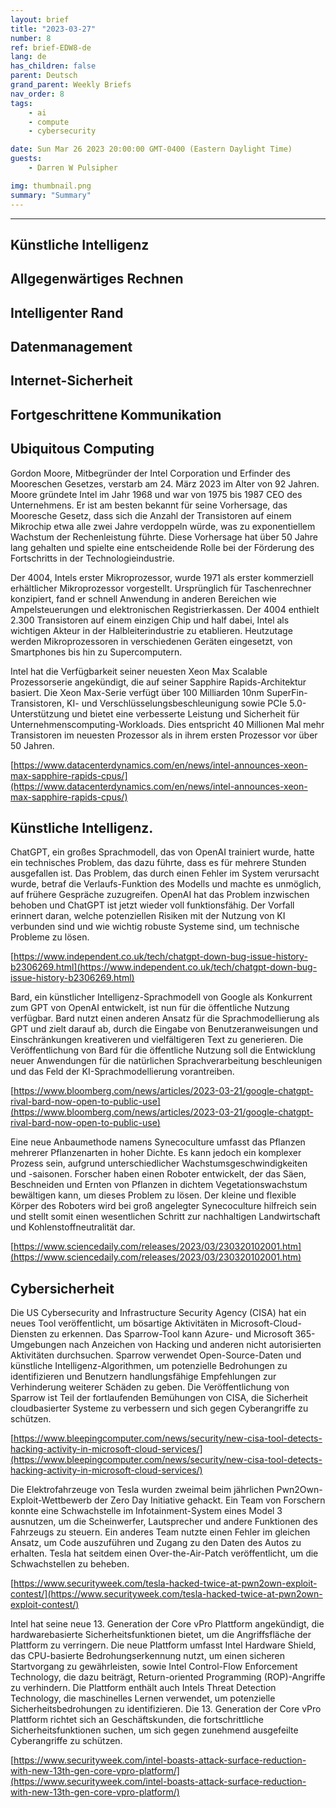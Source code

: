 ```yaml
---
layout: brief
title: "2023-03-27"
number: 8
ref: brief-EDW8-de
lang: de
has_children: false
parent: Deutsch
grand_parent: Weekly Briefs
nav_order: 8
tags:
    - ai
    - compute
    - cybersecurity

date: Sun Mar 26 2023 20:00:00 GMT-0400 (Eastern Daylight Time)
guests:
    - Darren W Pulsipher

img: thumbnail.png
summary: "Summary"
---
```




---


## Künstliche Intelligenz

## Allgegenwärtiges Rechnen

## Intelligenter Rand

## Datenmanagement

## Internet-Sicherheit

## Fortgeschrittene Kommunikation
## Ubiquitous Computing

Gordon Moore, Mitbegründer der Intel Corporation und Erfinder des Mooreschen Gesetzes, verstarb am 24. März 2023 im Alter von 92 Jahren. Moore gründete Intel im Jahr 1968 und war von 1975 bis 1987 CEO des Unternehmens. Er ist am besten bekannt für seine Vorhersage, das Mooresche Gesetz, dass sich die Anzahl der Transistoren auf einem Mikrochip etwa alle zwei Jahre verdoppeln würde, was zu exponentiellem Wachstum der Rechenleistung führte. Diese Vorhersage hat über 50 Jahre lang gehalten und spielte eine entscheidende Rolle bei der Förderung des Fortschritts in der Technologieindustrie.

Der 4004, Intels erster Mikroprozessor, wurde 1971 als erster kommerziell erhältlicher Mikroprozessor vorgestellt. Ursprünglich für Taschenrechner konzipiert, fand er schnell Anwendung in anderen Bereichen wie Ampelsteuerungen und elektronischen Registrierkassen. Der 4004 enthielt 2.300 Transistoren auf einem einzigen Chip und half dabei, Intel als wichtigen Akteur in der Halbleiterindustrie zu etablieren. Heutzutage werden Mikroprozessoren in verschiedenen Geräten eingesetzt, von Smartphones bis hin zu Supercomputern.

Intel hat die Verfügbarkeit seiner neuesten Xeon Max Scalable Prozessorserie angekündigt, die auf seiner Sapphire Rapids-Architektur basiert. Die Xeon Max-Serie verfügt über 100 Milliarden 10nm SuperFin-Transistoren, KI- und Verschlüsselungsbeschleunigung sowie PCIe 5.0-Unterstützung und bietet eine verbesserte Leistung und Sicherheit für Unternehmenscomputing-Workloads. Dies entspricht 40 Millionen Mal mehr Transistoren im neuesten Prozessor als in ihrem ersten Prozessor vor über 50 Jahren.

[https://www.datacenterdynamics.com/en/news/intel-announces-xeon-max-sapphire-rapids-cpus/](https://www.datacenterdynamics.com/en/news/intel-announces-xeon-max-sapphire-rapids-cpus/)

## Künstliche Intelligenz.

ChatGPT, ein großes Sprachmodell, das von OpenAI trainiert wurde, hatte ein technisches Problem, das dazu führte, dass es für mehrere Stunden ausgefallen ist. Das Problem, das durch einen Fehler im System verursacht wurde, betraf die Verlaufs-Funktion des Modells und machte es unmöglich, auf frühere Gespräche zuzugreifen. OpenAI hat das Problem inzwischen behoben und ChatGPT ist jetzt wieder voll funktionsfähig. Der Vorfall erinnert daran, welche potenziellen Risiken mit der Nutzung von KI verbunden sind und wie wichtig robuste Systeme sind, um technische Probleme zu lösen.

[https://www.independent.co.uk/tech/chatgpt-down-bug-issue-history-b2306269.html](https://www.independent.co.uk/tech/chatgpt-down-bug-issue-history-b2306269.html)

Bard, ein künstlicher Intelligenz-Sprachmodell von Google als Konkurrent zum GPT von OpenAI entwickelt, ist nun für die öffentliche Nutzung verfügbar. Bard nutzt einen anderen Ansatz für die Sprachmodellierung als GPT und zielt darauf ab, durch die Eingabe von Benutzeranweisungen und Einschränkungen kreativeren und vielfältigeren Text zu generieren. Die Veröffentlichung von Bard für die öffentliche Nutzung soll die Entwicklung neuer Anwendungen für die natürlichen Sprachverarbeitung beschleunigen und das Feld der KI-Sprachmodellierung vorantreiben.

[https://www.bloomberg.com/news/articles/2023-03-21/google-chatgpt-rival-bard-now-open-to-public-use](https://www.bloomberg.com/news/articles/2023-03-21/google-chatgpt-rival-bard-now-open-to-public-use)

Eine neue Anbaumethode namens Synecoculture umfasst das Pflanzen mehrerer Pflanzenarten in hoher Dichte. Es kann jedoch ein komplexer Prozess sein, aufgrund unterschiedlicher Wachstumsgeschwindigkeiten und -saisonen. Forscher haben einen Roboter entwickelt, der das Säen, Beschneiden und Ernten von Pflanzen in dichtem Vegetationswachstum bewältigen kann, um dieses Problem zu lösen. Der kleine und flexible Körper des Roboters wird bei groß angelegter Synecoculture hilfreich sein und stellt somit einen wesentlichen Schritt zur nachhaltigen Landwirtschaft und Kohlenstoffneutralität dar.

[https://www.sciencedaily.com/releases/2023/03/230320102001.htm](https://www.sciencedaily.com/releases/2023/03/230320102001.htm)

## Cybersicherheit

Die US Cybersecurity and Infrastructure Security Agency (CISA) hat ein neues Tool veröffentlicht, um bösartige Aktivitäten in Microsoft-Cloud-Diensten zu erkennen. Das Sparrow-Tool kann Azure- und Microsoft 365-Umgebungen nach Anzeichen von Hacking und anderen nicht autorisierten Aktivitäten durchsuchen. Sparrow verwendet Open-Source-Daten und künstliche Intelligenz-Algorithmen, um potenzielle Bedrohungen zu identifizieren und Benutzern handlungsfähige Empfehlungen zur Verhinderung weiterer Schäden zu geben. Die Veröffentlichung von Sparrow ist Teil der fortlaufenden Bemühungen von CISA, die Sicherheit cloudbasierter Systeme zu verbessern und sich gegen Cyberangriffe zu schützen.

[https://www.bleepingcomputer.com/news/security/new-cisa-tool-detects-hacking-activity-in-microsoft-cloud-services/](https://www.bleepingcomputer.com/news/security/new-cisa-tool-detects-hacking-activity-in-microsoft-cloud-services/)

Die Elektrofahrzeuge von Tesla wurden zweimal beim jährlichen Pwn2Own-Exploit-Wettbewerb der Zero Day Initiative gehackt. Ein Team von Forschern konnte eine Schwachstelle im Infotainment-System eines Model 3 ausnutzen, um die Scheinwerfer, Lautsprecher und andere Funktionen des Fahrzeugs zu steuern. Ein anderes Team nutzte einen Fehler im gleichen Ansatz, um Code auszuführen und Zugang zu den Daten des Autos zu erhalten. Tesla hat seitdem einen Over-the-Air-Patch veröffentlicht, um die Schwachstellen zu beheben.

[https://www.securityweek.com/tesla-hacked-twice-at-pwn2own-exploit-contest/](https://www.securityweek.com/tesla-hacked-twice-at-pwn2own-exploit-contest/)

Intel hat seine neue 13. Generation der Core vPro Plattform angekündigt, die hardwarebasierte Sicherheitsfunktionen bietet, um die Angriffsfläche der Plattform zu verringern. Die neue Plattform umfasst Intel Hardware Shield, das CPU-basierte Bedrohungserkennung nutzt, um einen sicheren Startvorgang zu gewährleisten, sowie Intel Control-Flow Enforcement Technology, die dazu beiträgt, Return-oriented Programming (ROP)-Angriffe zu verhindern. Die Plattform enthält auch Intels Threat Detection Technology, die maschinelles Lernen verwendet, um potenzielle Sicherheitsbedrohungen zu identifizieren. Die 13. Generation der Core vPro Plattform richtet sich an Geschäftskunden, die fortschrittliche Sicherheitsfunktionen suchen, um sich gegen zunehmend ausgefeilte Cyberangriffe zu schützen.

[https://www.securityweek.com/intel-boasts-attack-surface-reduction-with-new-13th-gen-core-vpro-platform/](https://www.securityweek.com/intel-boasts-attack-surface-reduction-with-new-13th-gen-core-vpro-platform/)



